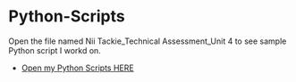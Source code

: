 # Python-Scripts

Open the file named Nii Tackie_Technical Assessment_Unit 4 to see sample Python script I workd on.

- <a href="https://github.com/ansahtackie/Python-Scripts"> Open my Python Scripts HERE</a>
